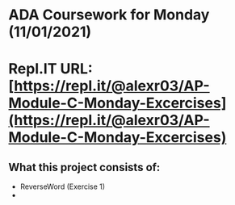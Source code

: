 # ADA Coursework for Monday (11/01/2021)

# Repl.IT URL: [https://repl.it/@alexr03/AP-Module-C-Monday-Excercises](https://repl.it/@alexr03/AP-Module-C-Monday-Excercises)

## What this project consists of:
 - ReverseWord (Exercise 1)
 - 